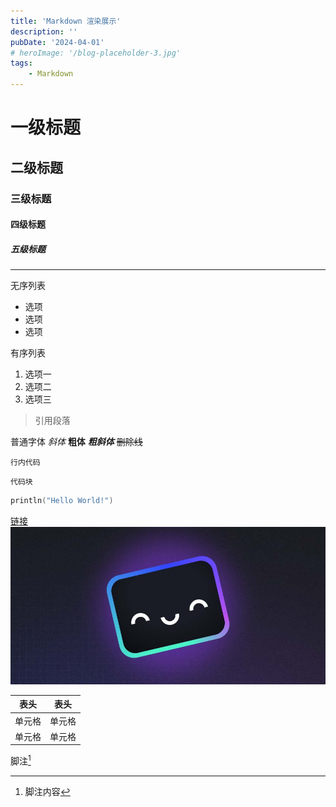 ```yaml
---
title: 'Markdown 渲染展示'
description: ''
pubDate: '2024-04-01'
# heroImage: '/blog-placeholder-3.jpg'
tags: 
    - Markdown
---
```


# 一级标题
## 二级标题
### 三级标题
#### 四级标题
##### 五级标题

---

无序列表
- 选项
- 选项
- 选项

有序列表
1. 选项一
2. 选项二
3. 选项三

> 引用段落

普通字体 *斜体* **粗体** ***粗斜体*** ~~删除线~~ 


`行内代码`
```
代码块
```

```kotlin
println("Hello World!")
```

[链接](https://www.google.com)
![图片](/public/blog-placeholder-about.jpg)

| 表头 | 表头 |
|:---:|:---:|
|单元格|单元格|
|单元格|单元格|

脚注[^1]

[^1]: 脚注内容